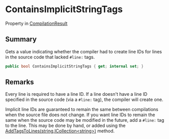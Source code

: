 # ContainsImplicitStringTags

Property in [CompilationResult](yarn.compiler.compilationresult.md)

## Summary

Gets a value indicating whether the compiler had to create line IDs for lines in the source code that lacked `#line:` tags.

```csharp
public bool ContainsImplicitStringTags { get; internal set; }
```

## Remarks

Every line is required to have a line ID. If a line doesn't have a line ID specified in the source code (via a `#line:` tag), the compiler will create one.

Implicit line IDs are guaranteed to remain the same between compilations when the source file does not change. If you want line IDs to remain the same when the source code may be modified in the future, add a `#line:` tag to the line. This may be done by hand, or added using the [AddTagsToLines(string,ICollection\<string>)](yarn.compiler.utility.addtagstolines.md) method.
